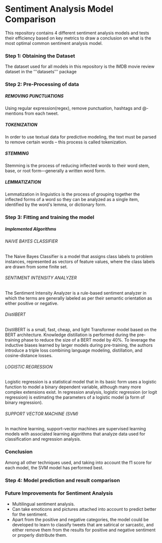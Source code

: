# Sentiment Analysis Model Comparison
This repository contains 4 different sentiment analysis models and tests their efficiency based on key metrics to draw a conclusion on what is the most optimal common sentiment analysis model.

### Step 1: Obtaining the Dataset
The dataset used for all models in this repository is the IMDB movie review dataset in the '''datasets''' package

### Step 2: Pre-Processing of data
##### REMOVING PUNCTUATIONS
Using regular expression(regex), remove punctuation, hashtags and @-mentions from each tweet.</br>

##### TOKENIZATION
In order to use textual data for predictive modeling, the text must be parsed to remove certain words – this process is called tokenization.</br>

##### STEMMING
Stemming is the process of reducing inflected words to their word stem, base, or root form—generally a written word form.</br>

##### LEMMATIZATION
Lemmatization in linguistics is the process of grouping together the inflected forms of a word so they can be analyzed as a single item, identified by the word's lemma, or dictionary form.</br>

### Step 3: Fitting and training the model
##### Implemented Algorithms
###### NAIVE BAYES CLASSIFIER
The Naive Bayes Classifier is a model that assigns class labels to problem instances, represented as vectors of feature values, where the class labels are drawn from some finite set.
###### SENTIMENT INTENSITY ANALYZER
The Sentiment Intensity Analyzer is a rule-based sentiment analyzer in which the terms are generally labeled as per their semantic orientation as either positive or negative.
###### DistilBERT
DistilBERT is a small, fast, cheap, and light Transformer model based on the BERT architecture. Knowledge distillation is performed during the pre-training phase to reduce the size of a BERT model by 40%. To leverage the inductive biases learned by larger models during pre-training, the authors introduce a triple loss combining language modeling, distillation, and cosine-distance losses.
###### LOGISTIC REGRESSION
Logistic regression is a statistical model that in its basic form uses a logistic function to model a binary dependent variable, although many more complex extensions exist. In regression analysis, logistic regression (or logit regression) is estimating the parameters of a logistic model (a form of binary regression).
###### SUPPORT VECTOR MACHINE (SVM)
In machine learning, support-vector machines are supervised learning models with associated learning algorithms that analyze data used for classification and regression analysis.

### Conclusion
Among all other techniques used, and taking into account the f1 score for each model, the SVM model has performed best.

### Step 4: Model prediction and result comparison

### Future Improvements for Sentiment Analysis
* Multilingual sentiment analysis.
* Can take emoticons and pictures attached into account to predict better for the sentiment.
* Apart from the positive and negative categories, the model could be developed to learn to classify tweets that are satirical or sarcastic, and either remove them from the results for positive and negative sentiment or properly distribute them.
